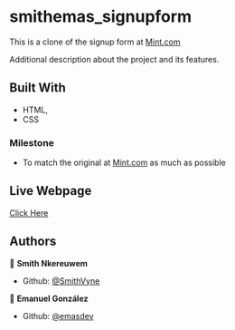 # smithemas_signupform
This is a clone of the signup form at [Mint.com](https://www.Mint.com)

Additional description about the project and its features.

## Built With

- HTML,
- CSS

### Milestone

- To match the original at [Mint.com](https://www.Mint.com) as much as possible



## Live Webpage
[Click Here](https://rawcdn.githack.com/SmithVyne/smithemas_signupform/be22c1821646e7c10ee36e0b9981e1c487ae9eab/index.html)

## Authors

👤 **Smith Nkereuwem**

- Github: [@SmithVyne](https://github.com/smithvyne)


👤 **Emanuel González**

- Github: [@emasdev](https://github.com/emasdev)
